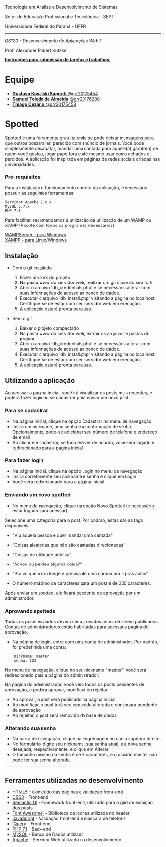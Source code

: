 Tecnologia em Análise e Desenvolvimento de Sistemas

Setor de Educação Profissional e Tecnológica - SEPT

Universidade Federal do Paraná - UFPR

---

*DS120 - Desenvolvimento de Aplicações Web 1*

Prof. Alexander Robert Kutzke

**[Instruções para submissão de tarefas e trabalhos](http://gitlab.tadsufpr.net.br/ds120-alexkutzke/ds120-material-2017-2/blob/master/instrucoes_submissao_tarefas_e_trabalhos.md);**

# Equipe
* [**Gustavo Kovalski Saporiti** @grr20175454](http://gitlab.tadsufpr.net.br/grr20175454)
* [**Samuel Toledo de Almeida** @grr20176288](http://gitlab.tadsufpr.net.br/grr20176288)
* [**Thiago Cezario** @grr20175458](http://gitlab.tadsufpr.net.br/grr20175458)

# Spotted

Spotted é uma ferramenta gratuita onde se pode deixar mensagens para que outros possam ler, parecido com anúncio de jornais. Você pode simplesmente desabafar, mandar uma cantada para aquele(a) garoto(a) de quem você gostou, jogar papo fora e até mesmo usar como achados e perdidos. A aplicação foi inspirada em páginas de redes sociais criadas nas universidades.


### Pré-requisitos
Para a instalação e funcionamento correto da aplicação, é necessário possuir as seguintes ferramentas:

```
Servidor Apache 2.x.x
MySQL 5.7.x
PHP 7.1

```
Para facilitar, recomendamos a utilização de utilização de um WAMP ou XAMP (Pacote com todos os programas necessários)


[WAMPServer - para Windows](http://www.wampserver.com/en/)  
[XAMPP - para Linux/Windows](https://www.apachefriends.org/xampp-files/7.1.11/xampp-linux-x64-7.1.11-0-installer.run)



## Instalação
* Com o git instalado
    1. Fazer um fork do projeto
    2. Na pasta www do servidor web, realizar um git clone do seu fork
    3. Abrir o arquivo 'db_credentials.php' e se necessário alterar com suas informações de acesso ao banco de dados.
    4. Executar o arquivo 'db_install.php' visitando a página no localhost. Certifique-se de estar com seu servidor web em execução.
    5. A aplicação estará pronta para uso.

* Sem o git
    1. Baixar o projeto compactado
    2. Na pasta www do servidor web, extrair os arquivos e pastas do projeto
    3. Abrir o arquivo 'db_credentials.php' e se necessário alterar com suas informações de acesso ao banco de dados.
    4. Executar o arquivo 'db_install.php' visitando a página no localhost. Certifique-se de estar com seu servidor web em execução.
    5. A aplicação estará pronta para uso.

## Utilizando a aplicação
Ao acessar a página inicial, você irá visualizar os posts mais recentes, e poderá fazer login ou se cadastrar para enviar um novo post.
### Para se cadastrar
* Na página inicial, clique na opção Cadastrar no menu de navegação
* Insira um nickname, uma senha e a confirmação de senha. Opcionalmente, pode-se adicionar seu número de telefone e endereço de email
* Ao clicar em cadastrar, se tudo estiver de acordo, você será logado e redirecionado para a página inicial

### Para fazer login
* Na página inicial, clique na opção Login no menu de navegação
* Insira corretamente seu nickname e senha e clique em Login
* Você será redirecionado para a página inicial

### Enviando um novo spotted
* No menu de navegação, clique na opção Novo Spotted (é necessário estar logado para acessar)  
  
Selecione uma categoria para o post. Por padrão, estas são as tags disponíveis:  

* "Viu aquela pessoa e quer mandar uma cantada"
* "Coisas aleatórias que não são cantadas direcionadas"
* "Coisas de utilidade pública"
* "Achou ou perdeu alguma coisa?"
* "Pra vc que mora longe e precisa de uma carona pra ir pras aulas"

* O número máximo de caracteres para um post é de 300 caracteres.

Após enviar um spotted, ele ficará pendente de aprovação por um administrador.

### Aprovando spotteds
Todos os posts enviados devem ser aprovados antes de serem publicados.  
Contas de administradores estão habilitadas para acessar a página de aprovação.
* Na página de login, entre com uma conta de administrador. Por padrão, foi predefinida uma conta:
```
    nickname: master  
    senha: 123
```

No menu de navegação, clique no seu nickname "master". Você será redirecionado para a página do administrador.  

Na página do administrador, você verá todos os posts pendentes de aprovação, e poderá aprovar, modificar ou rejeitar.

* Ao aprovar, o post será publicado na página inicial
* Ao modificar, o post terá seu conteúdo alterado e continuará pendente de aprovação
* Ao rejeitar, o post será removido da base de dados

### Alterando sua senha
* Na barra de navegação, clique na engrenagem no canto superior direito.
* No formulário, digite seu nickname, sua senha atual, e a nova senha desejada, respectivamente, e clique em Alterar
* O tamanho mínimo da senha é de 8 caracteres, e o usuário master não pode ter sua senha alterada.

---

## Ferramentas utilizadas no desenvolvimento
* [HTML5](https://developer.mozilla.org/pt-BR/docs/Web/HTML/HTML5) - Conteúdo das páginas e validação front-end
* [CSS3](https://developer.mozilla.org/pt-BR/docs/Web/CSS/CSS3) - Front-end
* [Semantic UI](https://semantic-ui.com/collections/grid.html) - Framework front-end, utilizado para o grid de exibição dos posts
* [Font Awesome)](http://fontawesome.io/) - Biblioteca de ícones utilizada no header
* [JavaScript](https://www.javascript.com/) - Validação front-end e máscara de telefone
* [jQuery](https://jquery.com/) - Front-end
* [PHP 7.1](http://www.php.net/) - Back-end
* [MySQL](https://www.mysql.com/) - Banco de Dados utilizado
* [Apache](https://www.apache.org/) - Servidor Web utilizado no desenvolvimento


